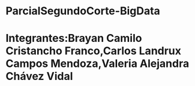 # ParcialSegundoCorte-BigData
# Integrantes:Brayan Camilo Cristancho Franco,Carlos Landrux Campos Mendoza,Valeria Alejandra Chávez Vidal